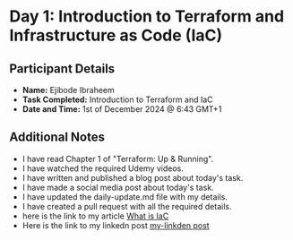 # Day 1: Introduction to Terraform and Infrastructure as Code (IaC)

## Participant Details
- **Name:** Ejibode Ibraheem
- **Task Completed:** Introduction to Terraform and IaC
- **Date and Time:** 1st of December 2024 @ 6:43 GMT+1

## Additional Notes

- I have read Chapter 1 of "Terraform: Up & Running".
- I have watched the required Udemy videos.
- I have written and published a blog post about today's task.
- I have made a social media post about today's task.
- I have updated the daily-update.md file with my details.
- I have created a pull request with all the required details.
- here is the link to my article
[What is IaC](https://dev.to/linsmed/getting-started-with-infrastructure-as-code-iac-using-terraform-9ca)
- Here is the link to my linkedn post
[my-linkden post](https://www.linkedin.com/feed/update/urn:li:activity:7269048364493676545/)